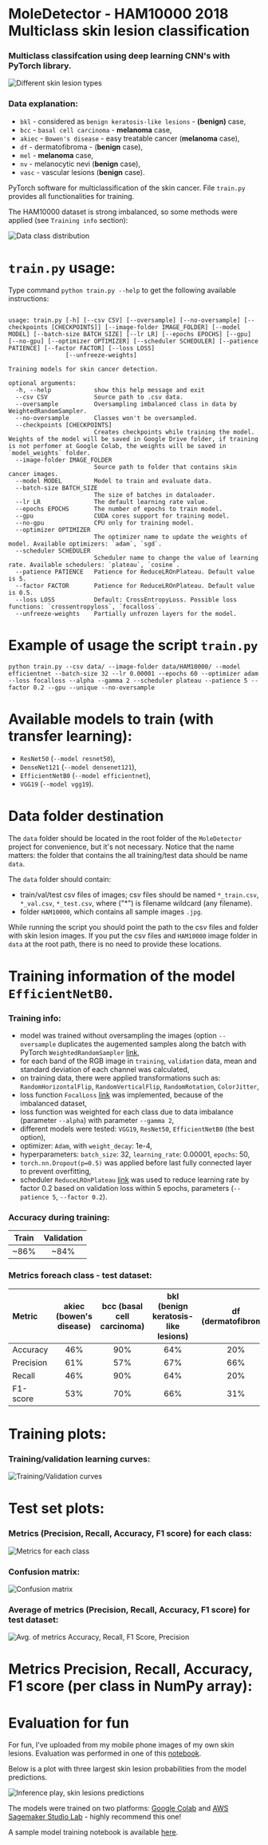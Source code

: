 # MoleDetector - HAM10000 2018 Multiclass skin lesion classification


### Multiclass classifcation using deep learning CNN's with PyTorch library.

![Different skin lesion types](https://github.com/kpomichowski/MoleDetector/blob/master/images/SkinLesionsTypes.png)

### Data explanation:

 - `bkl` - considered as `benign keratosis-like lesions` - **(benign)** case,
 - `bcc` - `basal cell carcinoma` - **melanoma** case,
 - `akiec` - `Bowen's disease` - easy treatable cancer (**melanoma** case),
 - `df` - dermatofibroma - (**benign** case),
 - `mel`  - **melanoma** case,
 - `nv` - melanocytic nevi (**benign** case),
 - `vasc` - vascular lesions (**benign** case).


PyTorch software for multiclassification of the skin cancer.
File `train.py` provides all functionalities for training.

The HAM10000 dataset is strong imbalanced, so some methods were applied (see `Training info` section):

![Data class distribution](https://github.com/kpomichowski/MoleDetector/blob/master/images/DataDistribution.png)

# `train.py` usage:

Type command `python train.py --help` to get the following available instructions:

```

usage: train.py [-h] [--csv CSV] [--oversample] [--no-oversample] [--checkpoints [CHECKPOINTS]] [--image-folder IMAGE_FOLDER] [--model MODEL] [--batch-size BATCH_SIZE] [--lr LR] [--epochs EPOCHS] [--gpu] [--no-gpu] [--optimizer OPTIMIZER] [--scheduler SCHEDULER] [--patience PATIENCE] [--factor FACTOR] [--loss LOSS]
                [--unfreeze-weights]

Training models for skin cancer detection.

optional arguments:
  -h, --help            show this help message and exit
  --csv CSV             Source path to .csv data.
  --oversample          Oversampling imbalanced class in data by WeightedRandomSampler.
  --no-oversample       Classes won't be oversampled.
  --checkpoints [CHECKPOINTS]
                        Creates checkpoints while training the model. Weights of the model will be saved in Google Drive folder, if training is not perfomer at Google Colab, the weights will be saved in `model_weights` folder.
  --image-folder IMAGE_FOLDER
                        Source path to folder that contains skin cancer images.
  --model MODEL         Model to train and evaluate data.
  --batch-size BATCH_SIZE
                        The size of batches in dataloader.
  --lr LR               The default learning rate value.
  --epochs EPOCHS       The number of epochs to train model.
  --gpu                 CUDA cores support for training model.
  --no-gpu              CPU only for training model.
  --optimizer OPTIMIZER
                        The optimizer name to update the weights of model. Available optimizers: `adam`, `sgd`.
  --scheduler SCHEDULER
                        Scheduler name to change the value of learning rate. Available schedulers: `plateau`, `cosine`.
  --patience PATIENCE   Patience for ReduceLROnPlateau. Default value is 5.
  --factor FACTOR       Patience for ReduceLROnPlateau. Default value is 0.5.
  --loss LOSS           Default: CrossEntropyLoss. Possible loss functions: `crossentropyloss`, `focalloss`.
  --unfreeze-weights    Partially unfrozen layers for the model.

```

# Example of usage the script `train.py`

```
python train.py --csv data/ --image-folder data/HAM10000/ --model efficientnet --batch-size 32 --lr 0.00001 --epochs 60 --optimizer adam --loss focalloss --alpha --gamma 2 --scheduler plateau --patience 5 --factor 0.2 --gpu --unique --no-oversample
```

# Available models to train (with transfer learning):
 * `ResNet50` (`--model resnet50`),
 * `DenseNet121` (`--model densenet121`),
 * `EfficientNetB0` (`--model efficientnet`),
 * `VGG19` (`--model vgg19`).

# Data folder destination

The `data` folder should be located in the root folder of the `MoleDetector` project for convenience, but it's not necessary.
Notice that the name matters: the folder that contains the all training/test data should be name `data`.

The `data` folder should contain:
 * train/val/test csv files of images; csv files should be named `*_train.csv`, `*_val.csv`, `*_test.csv`, where ("\*\") is filename wildcard (any filename).
 * folder `HAM10000`, which contains all sample images `.jpg`.

While running the script you should point the path to the csv files and folder with skin lesion images.
If you put the csv files and `HAM10000` image folder in `data` at the root path, there is no need to provide these locations.

# Training information of the model `EfficientNetB0`.

### Training info:
 * model was trained without oversampling the images (option `--oversample` duplicates the augemented samples along the batch with PyTorch `WeightedRandomSampler` [link](https://pytorch.org/docs/stable/data.html#torch.utils.data.WeightedRandomSampler),
 * for each band of the RGB image in `training`, `validation` data, mean and standard deviation of each channel was calculated,
 * on training data, there were applied transformations such as: `RandomHorizontalFlip`, `RandomVerticalFlip`, `RandomRotation`, `ColorJitter`,
 * loss function `FocalLoss` [link](https://arxiv.org/abs/1708.02002v2) was implemented, because of the imbalanced dataset,
 * loss function was weighted for each class due to data imbalance (parameter `--alpha`) with parameter `--gamma 2`,
 * different models were tested: `VGG19`, `ResNet50`, `EfficientNetB0` (the best option),
 * optimizer: `Adam`, with `weight_decay`: 1e-4,
 * hyperparameters: `batch_size`: 32, `learning_rate`: 0.00001, `epochs`: 50,
 * `torch.nn.Dropout(p=0.5)` was applied before last fully connected layer to prevent overfitting,
 * scheduler `ReduceLROnPlateau` [link](https://pytorch.org/docs/stable/generated/torch.optim.lr_scheduler.ReduceLROnPlateau.html) was used to reduce learning rate by factor 0.2 based on validation loss within 5 epochs, parameters (`--patience 5`, `--factor 0.2`).

### Accuracy during training:

| Train | Validation |
|:--------:|:----------:|
| ~86%     |~84%        |


### Metrics foreach class - test dataset:

| Metric | akiec (bowen's disease) | bcc (basal cell carcinoma) | bkl (benign keratosis-like lesions) | df (dermatofibroma) | mel (melanoma) | nv (melanocytic nevi) | vasc (vascular lesions) |
|:-------|:-----------------------:|:--------------------------:|:-----------------------------------:|:-------------------:|:--------------:|:------------------------:|:-----------------------:|
| Accuracy     |  46%                    |  90%                 |      64%                            |          20%        |    60%         |      89%                  |         70%             | 
| Precision    |   61%                   |  57%                 |      67%                            |         66%         |      45%       |    94%                    |   85%                   |                      | 
| Recall       |   46%                   |  90%                 |      64%                            |    20%              |     61%        |    89%                    |   71%                   |                      |
| F1-score     |   53%                   |  70%                 |      66%                            |   31%               | 52%            | 92%                      |   77%                   |
# Training plots:

### Training/validation learning curves: 

![Training/Validation curves](https://github.com/kpomichowski/MoleDetector/blob/master/images/1656319902_EfficientNetB0_epoch_50_plot.png)

# Test set plots:

### Metrics (Precision, Recall, Accuracy, F1 score) for each class:

![Metrics for each class](https://github.com/kpomichowski/MoleDetector/blob/master/images/1656319918_metrics_EfficientNetB0_test_per_class.png)

### Confusion matrix:
 
![Confusion matrix](https://github.com/kpomichowski/MoleDetector/blob/master/images/1656319917_cm_EfficientNetB0_test.png)

### Average of metrics (Precision, Recall, Accuracy, F1 score) for test dataset:

![Avg. of metrics Accuracy, Recall, F1 Score, Precision](https://github.com/kpomichowski/MoleDetector/blob/master/images/1656319918_metrics_EfficientNetB0_test_avg.png)

# Metrics Precision, Recall, Accuracy, F1 score (per class in NumPy array):

# Evaluation for fun

For fun, I've uploaded from my mobile phone images of my own skin lesions.
Evaluation was performed in one of this [notebook](https://github.com/kpomichowski/MoleDetector/blob/master/notebooks/HAM10000_inferece.ipynb).

Below is a plot with three largest skin lesion probabilities from the model predictions.

![Inference play, skin lesions predictions](https://github.com/kpomichowski/MoleDetector/blob/master/images/InferenceSkinLesions.png)

The models were trained on two platforms: [Google Colab](https://colab.research.google.com/) and [AWS Sagemaker Studio Lab](https://studiolab.sagemaker.aws/) - highly recommend this one!

A sample model training notebook is available [here](https://github.com/kpomichowski/MoleDetector/blob/master/notebooks/HAM10000_notebook_training.ipynb).
